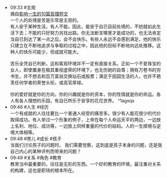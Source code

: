 - 09:33 #主观 <br>摘自[影响一生的10篇哲理短文](https://mp.weixin.qq.com/s/XkqajH067OWWhoRB-4caMw)<br>一个人的处境是苦是乐常是主观的。 <br>有人安于某种生活，有人不能。因此，能安于自已目前处境的，不妨就如此生活下去；不能的只好努力另找出路。你无法断言哪里才是成功的，也无法肯定当自已到达了某一点之后，会不会快乐。有些人永远不会感到满足，他的快乐只建立在不断地追求与争取的过程之中，因此他的目标不断地向远处推移。这种人的快乐可能少，但成就可能大。<br><br>苦乐全凭自已判断，这和客观环境并不一定有直接关系。正如一个不爱珠宝的女人，即使置身在极其重视虚荣的环境下，也无伤她的自尊；拥有万卷书的穷书生，并不想去和百万富翁交换钻石或股票；满足于田园生活的人，也并不艳羡任何学者的荣誉头衔，或高官厚禄。<br><br>你的爱好就是你的方向，你的兴趣就是你的资本，你的性情就是你的命运。各人有各人理想的乐园，有自已所乐于安享的花花世界。 ^1agxqs
- 09:46 #人生 #经历 <br>一个有成就的人往往要比一个普通人经受的痛苦多。很少有人能花很少的代价取得成功。有人举过一个形象的例子，上帝在每个人命运天平的两边，一边放上名利、地位、成功等，一边放上同样重量的代价的砝码。人的一生顺境与逆境大体相等。
- 09:48 #育儿 #成长 #孩子<br>当我们讨论孩子的问题时， 我们需要觉察，这到底是孩子本身的问题，还是我自己内心的某种评判而带来的问题？
- 09:49 #关系 #角色 #教育<br>教育当中最重要的，往往是无形的东西。一个好的教育的环境，最注重对关系的构建，这也是职场的根本所在。 